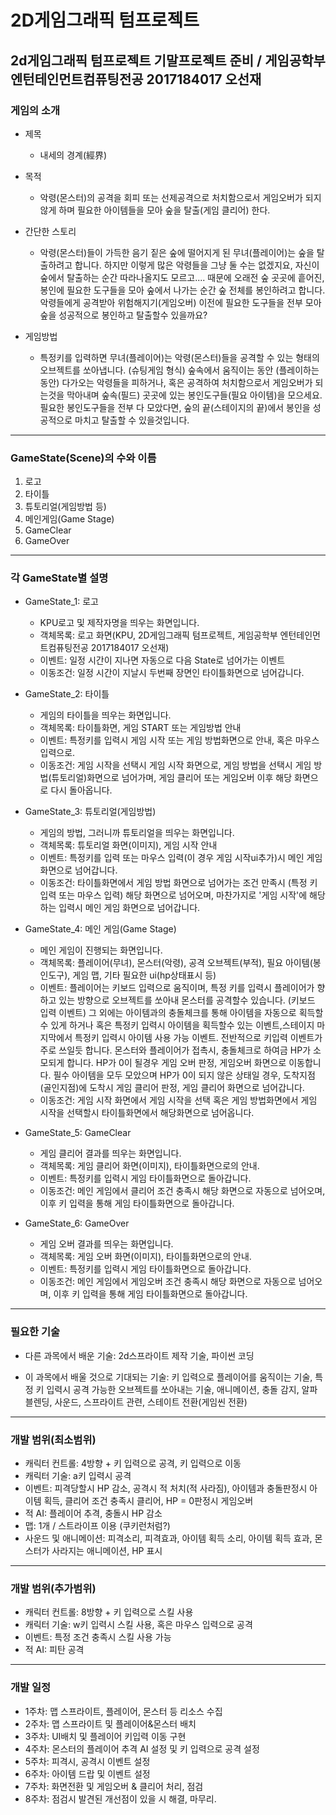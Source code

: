 2D게임그래픽 텀프로젝트
========================

2d게임그래픽 텀프로젝트 기말프로젝트 준비 / 게임공학부 엔턴테인먼트컴퓨팅전공 2017184017 오선재
----------------------------------

### 게임의 소개
* 제목   
  * 내세의 경계(經界)     

* 목적   
  * 악령(몬스터)의 공격을 회피 또는 선제공격으로 처치함으로서 게임오버가 되지 않게 하며 필요한 아이템들을 모아 숲을 탈출(게임 클리어) 한다.   

* 간단한 스토리      
  * 악령(몬스터)들이 가득한 음기 짙은 숲에 떨어지게 된 무녀(플레이어)는 숲을 탈출하려고 합니다. 하지만 이렇게 많은 악령들을 그냥 둘 수는 없겠지요, 자신이 숲에서 탈출하는 순간 따라나올지도 모르고.... 때문에 오래전 숲 곳곳에 흩어진, 봉인에 필요한 도구들을 모아 숲에서 나가는 순간 숲 전체를 봉인하려고 합니다. 악령들에게 공격받아 위험해지기(게임오버) 이전에 필요한 도구들을 전부 모아 숲을 성공적으로 봉인하고 탈출할수 있을까요?    

* 게임방법   
  * 특정키를 입력하면 무녀(플레이어)는 악령(몬스터)들을 공격할 수 있는 형태의 오브젝트를 쏘아냅니다. (슈팅게임 형식) 숲속에서 움직이는 동안 (플레이하는 동안) 다가오는 악령들을 피하거나, 혹은 공격하여 처치함으로서 게임오버가 되는것을 막아내며 숲속(필드) 곳곳에 있는 봉인도구들(필요 아이템)을 모으세요. 필요한 봉인도구들을 전부 다 모았다면, 숲의 끝(스테이지의 끝)에서 봉인을 성공적으로 마치고 탈출할 수 있을것입니다.    

***


### GameState(Scene)의 수와 이름    
1. 로고     
2. 타이틀     
3. 튜토리얼(게임방법 등)      
4. 메인게임(Game Stage)     
5. GameClear      
6. GameOver      

***


### 각 GameState별 설명
* GameState_1: 로고
  * KPU로고 및 제작자명을 띄우는 화면입니다.
  * 객체목록: 로고 화면(KPU, 2D게임그래픽 텀프로젝트, 게임공학부 엔턴테인먼트컴퓨팅전공 2017184017 오선재)
  * 이벤트: 일정 시간이 지나면 자동으로 다음 State로 넘어가는 이벤트
  * 이동조건: 일정 시간이 지날시 두번째 장면인 타이틀화면으로 넘어갑니다.

* GameState_2: 타이틀
  * 게임의 타이틀을 띄우는 화면입니다.
  * 객체목록: 타이틀화면, 게임 START 또는 게임방법 안내
  * 이벤트: 특정키를 입력시 게임 시작 또는 게임 방법화면으로 안내, 혹은 마우스 입력으로.
  * 이동조건: 게임 시작을 선택시 게임 시작 화면으로, 게임 방법을 선택시 게임 방법(튜토리얼)화면으로 넘어가며, 게임 클리어 또는 게임오버 이후 해당 화면으로 다시 돌아옵니다.

* GameState_3: 튜토리얼(게임방법)
  * 게임의 방법, 그러니까 튜토리얼을 띄우는 화면입니다.
  * 객체목록: 튜토리얼 화면(이미지), 게임 시작 안내
  * 이벤트: 특정키를 입력 또는 마우스 입력(이 경우 게임 시작ui추가)시 메인 게임 화면으로 넘어갑니다.
  * 이동조건: 타이틀화면에서 게임 방법 화면으로 넘어가는 조건 만족시 (특정 키 입력 또는 마우스 입력) 해당 화면으로 넘어오며, 마찬가지로 '게임 시작'에 해당하는 입력시 메인 게임 화면으로 넘어갑니다.

* GameState_4: 메인 게임(Game Stage)
  * 메인 게임이 진행되는 화면입니다.
  * 객체목록: 플레이어(무녀), 몬스터(악령), 공격 오브젝트(부적), 필요 아이템(봉인도구), 게임 맵, 기타 필요한 ui(hp상태표시 등)
  * 이벤트: 플레이어는 키보드 입력으로 움직이며, 특정 키를 입력시 플레이어가 향하고 있는 방향으로 오브젝트를 쏘아내 몬스터를 공격할수 있습니다. (키보드 입력 이벤트) 그 외에는 아이템과의 충돌체크를 통해 아이템을 자동으로 획득할수 있게 하거나 혹은 특정키 입력시 아이템을 획득할수 있는 이벤트,스테이지 마지막에서 특정키 입력시 아이템 사용 가능 이벤트. 전반적으로 키입력 이벤트가 주로 쓰일듯 합니다. 몬스터와 플레이어가 접촉시, 충돌체크로 하여금 HP가 소모되게 합니다. HP가 0이 될경우 게임 오버 판정, 게임오버 화면으로 이동합니다. 필수 아이템을 모두 모았으며 HP가 0이 되지 않은 상태일 경우, 도착지점(골인지점)에 도착시 게임 클리어 판정, 게임 클리어 화면으로 넘어갑니다.  
  * 이동조건: 게임 시작 화면에서 게임 시작을 선택 혹은 게임 방법화면에서 게임 시작을 선택할시 타이틀화면에서 해당화면으로 넘어옵니다.

* GameState_5: GameClear
  * 게임 클리어 결과를 띄우는 화면입니다.
  * 객체목록: 게임 클리어 화면(이미지), 타이틀화면으로의 안내.
  * 이벤트: 특정키를 입력시 게임 타이틀화면으로 돌아갑니다.
  * 이동조건: 메인 게임에서 클리어 조건 충족시 해당 화면으로 자동으로 넘어오며, 이후 키 입력을 통해 게임 타이틀화면으로 돌아갑니다.

* GameState_6: GameOver
  * 게임 오버 결과를 띄우는 화면입니다.
  * 객체목록: 게임 오버 화면(이미지), 타이틀화면으로의 안내.
  * 이벤트: 특정키를 입력시 게임 타이틀화면으로 돌아갑니다.
  * 이동조건: 메인 게임에서 게임오버 조건 충족시 해당 화면으로 자동으로 넘어오며, 이후 키 입력을 통해 게임 타이틀화면으로 돌아갑니다.

***


### 필요한 기술

* 다른 과목에서 배운 기술: 2d스프라이트 제작 기술, 파이썬 코딩

* 이 과목에서 배울 것으로 기대되는 기술: 키 입력으로 플레이어를 움직이는 기술, 특정 키 입력시 공격 가능한 오브젝트를 쏘아내는 기술, 애니메이션, 충돌 감지, 알파 블렌딩, 사운드, 스프라이트 관련, 스테이트 전환(게임씬 전환)

***


### 개발 범위(최소범위)

* 캐릭터 컨트롤: 4방향 + 키 입력으로 공격, 키 입력으로 이동
* 캐릭터 기술: a키 입력시 공격
* 이벤트: 피격당할시 HP 감소, 공격시 적 처치(적 사라짐), 아이템과 충돌판정시 아이템 획득, 클리어 조건 충족시 클리어, HP = 0판정시 게임오버
* 적 AI: 플레이어 추격, 충돌시 HP 감소
* 맵: 1개 / 스트라이프 이용 (쿠키런처럼?)
* 사운드 및 애니메이션: 피격소리, 피격효과, 아이템 획득 소리, 아이템 획득 효과, 몬스터가 사라지는 애니메이션, HP 표시

***


### 개발 범위(추가범위)

* 캐릭터 컨트롤: 8방향 + 키 입력으로 스킬 사용
* 캐릭터 기술: w키 입력시 스킬 사용, 혹은 마우스 입력으로 공격
* 이벤트: 특정 조건 충족시 스킬 사용 가능
* 적 AI: 피탄 공격

***


### 개발 일정

* 1주차: 맵 스프라이트, 플레이어, 몬스터 등 리소스 수집
* 2주차: 맵 스프라이트 및 플레이어&몬스터 배치
* 3주차: UI배치 및 플레이어 키입력 이동 구현
* 4주차: 몬스터의 플레이어 추격 AI 설정 및 키 입력으로 공격 설정
* 5주차: 피격시, 공격시 이벤트 설정
* 6주차: 아이템 드랍 및 이벤트 설정
* 7주차: 화면전환 및 게임오버 & 클리어 처리, 점검
* 8주차: 점검시 발견된 개선점이 있을 시 해결, 마무리.
